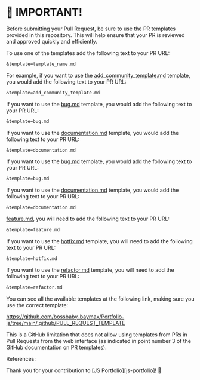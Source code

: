 # 📣 IMPORTANT!

Before submitting your Pull Request, be sure to use the PR templates provided in this repository. This will help ensure that your PR is reviewed and approved quickly and efficiently.

To use one of the templates add the following text to your PR URL:

```txt
&template=template_name.md
```

For example, if you want to use the [add_community_template.md][add_community_template] template, you would add the following text to your PR URL:

```txt
&template=add_community_template.md
```

If you want to use the [bug.md][bug-template] template, you would add the following text to your PR URL:

```txt
&template=bug.md
```

If you want to use the [documentation.md][documentation-template] template, you would add the following text to your PR URL:

```txt
&template=documentation.md
```

If you want to use the [bug.md][bug-template] template, you would add the following text to your PR URL:

```txt
&template=bug.md
```

If you want to use the [documentation.md][documentation-template] template, you would add the following text to your PR URL:

```txt
&template=documentation.md
```

[feature.md][feature-template], you will need to add the following text to your PR URL:

```txt
&template=feature.md
```

If you want to use the [hotfix.md][hotfix-template] template, you will need to add the following text to your PR URL:

```txt
&template=hotfix.md
```

If you want to use the [refactor.md][refactor-template] template, you will need to add the following text to your PR URL:

```txt
&template=refactor.md
```

You can see all the available templates at the following link, making sure you use the correct template:

https://github.com/bossbaby-baymax/Portfolio-js/tree/main/.github/PULL_REQUEST_TEMPLATE

This is a GitHub limitation that does not allow using templates from PRs in Pull Requests from the web interface (as indicated in point number 3 of the GitHub documentation on PR templates).

References:

Thank you for your contribution to [JS Portfolio][js-portfolio]! 💖

[portfolio-js]: https://github.com/bossbaby-baymax/Portfolio-js
[add_community_template]: ./PULL_REQUEST_TEMPLATE/add_community_template.md
[bug-template]: ./PULL_REQUEST_TEMPLATE/bug.md
[documentation-template]: ./PULL_REQUEST_TEMPLATE/documentation.md
[feature-template]: ./PULL_REQUEST_TEMPLATE/feature.md
[hotfix-template]: ./PULL_REQUEST_TEMPLATE/hotfix.md
[refactor-template]: ./PULL_REQUEST_TEMPLATE/refactor.md
